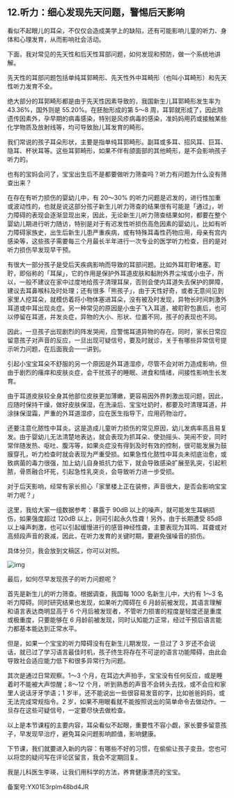 ## 12.听力：细心发现先天问题，警惕后天影响
看似不起眼儿的耳朵，不仅仅会造成美学上的缺陷，还有可能影响儿童的听力、身体和心理发育，从而影响社会活动。


下面，我对常见的先天性和后天性耳部问题，如何发现和预防，做一个系统地讲解。


先天性的耳部问题包括单纯耳郭畸形、先天性外中耳畸形（也叫小耳畸形）和先天性听力发育不全。


绝大部分的耳郭畸形都是由于先天性因素导致的，我国新生儿耳郭畸形发生率为 43.36%，国外则是 55.20%。在胚胎形成的第 5～8 周，耳郭就形成了，因此除遗传因素外，孕早期的病毒感染，特别是风疹病毒的感染，准妈妈用药或接触某些化学物质及放射线等，均可导致胎儿耳发育的畸形。


我们常说的孩子耳朵形状，主要是指单纯耳郭畸形。副耳或多耳、招风耳、巨耳、隐耳、杯状耳等。这些耳郭畸形，如果不伴有颌面部的其他畸形，是不会影响孩子听力的。


也有的宝妈会问了，宝宝出生后不是都要做听力筛查吗？听力有问题为什么没有筛查出来？


在存在有听力损伤的婴幼儿中，有 20～30% 的听力问题是迟发的，进行性加重或波动性的，也就是说这部分孩子新生儿听力筛查的结果很有可能是「通过」，听力障碍的表现会逐渐显现出来，因此，无论新生儿听力筛查结果如何，都要在整个婴幼儿期进行听力随访，特别是对于有迟发性听损伤高危因素的婴幼儿，比如有听力障碍家族史，出生后新生儿患严重疾病，或有特殊耳毒性药物应用，母亲有宫内感染等，这些孩子需要每三个月最长半年进行一次专业的医学听力检查，目的是对听力损伤早发现早干预。


有很大一部分孩子是受后天疾病影响而导致的耳部问题。比如外耳耵聍堵塞。耵聍，即俗称的「耳屎」，它的作用是保护外耳道皮肤和黏附外界尘埃或小虫子，所以，一般不建议在家中过度地给孩子清理耳屎，否则会使内耳道失去保护的屏障，建议去耳鼻喉科及时处理；还有很多「熊孩子」，由于天性好奇，或者无意间见到家里人挖耳朵，就模仿着将小物体塞进耳朵，没有被及时发现，异物长时间刺激外耳道或中耳出现炎症。另一种常见的原因是小虫子飞入耳道，被耵聍包裹后，也可以停留在耳道，并发炎症，异物的大小、形状、位置不同，孩子的表现也不同。 


因此，一旦孩子出现剧烈的阵发哭闹，应警惕耳道异物的存在。同时，家长日常应留意孩子对声音的反应，一旦出现可疑信号，要及时就诊，关于有哪些异常信号提示听力问题，在后面我会一一讲到。


引起小宝宝耳朵不舒服的另一个原因是外耳道湿疹，尽管不会对听力造成影响，但由于剧烈的瘙痒和皮肤炎症，会干扰孩子的睡眠、进食和情绪，间接性影响生长发育。 


由于耳道皮肤较全身其他部位皮肤更加薄嫩，更容易因外界刺激出现问题，因此，应随时保持干燥，做好皮肤保湿，在洗澡后、宝宝吐奶时，都要及时清理耳道，并涂抹保湿霜，严重的外耳道湿疹，应在医生指导下，应用药物治疗。


还要注意化脓性中耳炎。这是造成儿童听力损伤的常见原因，幼儿发病率高且易复发。由于婴幼儿无法清楚地表达，就会表现为抓耳朵、使劲摇头、哭闹不安，同时常伴随发热、呕吐、腹泻等，如果炎症没有得到及时有效的控制，很可能发展为鼓膜穿孔，听力检查时就会表现为严重受损。如果急性化脓性中耳炎未彻底治愈，或致病菌的毒力很强，加上幼儿自身抵抗力低下，就会导致感染扩展至乳突，引起积脓，骨质融合坏死，引起急性乳突炎，会导致听力进一步受损。


对于后天影响，经常有家长担心「家里楼上正在装修，声音很大，是否会影响宝宝听力呢？」


这里，我给大家一组数据参考：暴露于 90dB 以上的噪声，就可能发生耳蜗损伤，如果强度超过 120dB 以上，则可引起永久性聋！另外，由于长期遭受 85dB 以上噪声刺激，也可以引起缓慢进行的感音神经性聋，主要表现为耳鸣、耳聋或对高频段声音的衰减，因此，在听力发育的关键时期，要避免强噪音的损伤。


具体分贝，我会放到文稿区，你可以对照。


![img](https://pic2.zhimg.com/v2-60380314939a13551d48af6f5ddf75c1.webp)

最后，如何尽早发现孩子的听力问题呢？


首先是新生儿的听力筛查。根据调查，我国每 1000 名新生儿中，大约有 1～3 名听力障碍。同时研究结果也发现，如果听力障碍在 6 月龄前被发现，其语言理解和语言表达商明显高于 6 个月后被发现者，不管听力损害的程度是轻度还是重度或极重度，只要能够在 6 月龄前被发现，同时认知能力正常，经过干预后语言能力都基本能达到正常水平。


但是，如果一个宝宝的听力障碍没有在新生儿期发现，一旦过了 3 岁还不会说话，就已过了学习语言最佳时机，孩子终生将存在不可逆的语言功能障碍，由此会导致社会适应能力低下和很多异常行为问题。


其次是通过日常观察。1～3 个月，在耳边大声拍手，宝宝没有任何反应，或是睡着时不能被大声惊醒；8～12 个月，听到熟悉的声音不会转头去找，或不会应和家里人说话牙牙学语；1 岁半，还不能说出一些很容易发音的字，比如爸爸妈妈，或无法完成常规指令。2 岁，如果不用眼看就不能按照说出的简单命令去做动作。一旦存在这些可疑信号，一定要尽快去做检查。


以上是本节课程的主要内容，耳朵看似不起眼，重要性不容小觑，家长要多留意孩子，早发现早治疗，避免耳朵问题影响颜值，影响健康。


下节课，我们就要进入新的内容：有哪些不好的习惯，在偷偷让孩子变丑。您也可以将您的疑问写在评论区留言，我会不定期回复。


我是儿科医生李瑛，让我们用科学的方法，养育健康漂亮的宝宝。


备案号:YX01E3rplm48bd4JR

